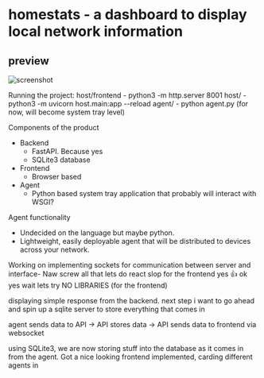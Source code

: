 # homestats - a dashboard to display local network information

## preview
![screenshot](https://github.com/user-attachments/assets/396bbd0a-6781-46a9-8bee-77ed92f79e69)

Running the project:
    host/frontend - python3 -m http.server 8001
    host/ - python3 -m uvicorn host.main:app --reload
    agent/ - python agent.py (for now, will become system tray level)

Components of the product
- Backend
	- FastAPI. Because yes
	- SQLite3 database
- Frontend
	- Browser based
- Agent
	- Python based system tray application that probably will interact with WSGI?

 Agent functionality
- Undecided on the language but maybe python.
- Lightweight, easily deployable agent that will be distributed to devices across your network.

Working on implementing sockets for communication between server and interface-
Naw screw all that lets do react slop for the frontend yes 👍
ok yes wait lets try NO LIBRARIES (for the frontend)

displaying simple response from the backend. next step i want to go ahead and spin up a sqlite server to store everything that comes in

agent sends data to API -> API stores data -> API sends data to frontend via websocket

using SQLite3, we are now storing stuff into the database as it comes in from the agent.
Got a nice looking frontend implemented, carding different agents in
